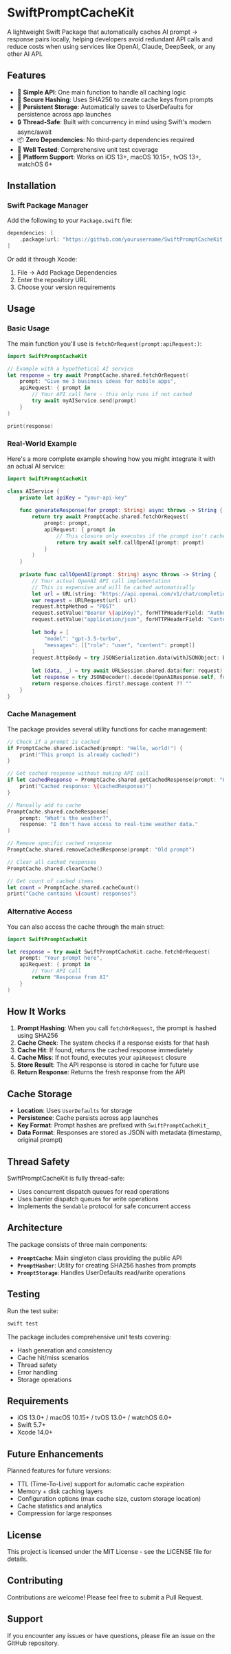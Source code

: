 # SwiftPromptCacheKit

A lightweight Swift Package that automatically caches AI prompt → response pairs locally, helping developers avoid redundant API calls and reduce costs when using services like OpenAI, Claude, DeepSeek, or any other AI API.

## Features

- 🚀 **Simple API**: One main function to handle all caching logic
- 🔐 **Secure Hashing**: Uses SHA256 to create cache keys from prompts
- 💾 **Persistent Storage**: Automatically saves to UserDefaults for persistence across app launches
- 🔒 **Thread-Safe**: Built with concurrency in mind using Swift's modern async/await
- 📦 **Zero Dependencies**: No third-party dependencies required
- 🧪 **Well Tested**: Comprehensive unit test coverage
- 🎯 **Platform Support**: Works on iOS 13+, macOS 10.15+, tvOS 13+, watchOS 6+

## Installation

### Swift Package Manager

Add the following to your `Package.swift` file:

```swift
dependencies: [
    .package(url: "https://github.com/yourusername/SwiftPromptCacheKit.git", from: "1.0.0")
]
```

Or add it through Xcode:
1. File → Add Package Dependencies
2. Enter the repository URL
3. Choose your version requirements

## Usage

### Basic Usage

The main function you'll use is `fetchOrRequest(prompt:apiRequest:)`:

```swift
import SwiftPromptCacheKit

// Example with a hypothetical AI service
let response = try await PromptCache.shared.fetchOrRequest(
    prompt: "Give me 3 business ideas for mobile apps",
    apiRequest: { prompt in
        // Your API call here - this only runs if not cached
        try await myAIService.send(prompt)
    }
)

print(response)
```

### Real-World Example

Here's a more complete example showing how you might integrate it with an actual AI service:

```swift
import SwiftPromptCacheKit

class AIService {
    private let apiKey = "your-api-key"
    
    func generateResponse(for prompt: String) async throws -> String {
        return try await PromptCache.shared.fetchOrRequest(
            prompt: prompt,
            apiRequest: { prompt in
                // This closure only executes if the prompt isn't cached
                return try await self.callOpenAI(prompt: prompt)
            }
        )
    }
    
    private func callOpenAI(prompt: String) async throws -> String {
        // Your actual OpenAI API call implementation
        // This is expensive and will be cached automatically
        let url = URL(string: "https://api.openai.com/v1/chat/completions")!
        var request = URLRequest(url: url)
        request.httpMethod = "POST"
        request.setValue("Bearer \(apiKey)", forHTTPHeaderField: "Authorization")
        request.setValue("application/json", forHTTPHeaderField: "Content-Type")
        
        let body = [
            "model": "gpt-3.5-turbo",
            "messages": [["role": "user", "content": prompt]]
        ]
        request.httpBody = try JSONSerialization.data(withJSONObject: body)
        
        let (data, _) = try await URLSession.shared.data(for: request)
        let response = try JSONDecoder().decode(OpenAIResponse.self, from: data)
        return response.choices.first?.message.content ?? ""
    }
}
```

### Cache Management

The package provides several utility functions for cache management:

```swift
// Check if a prompt is cached
if PromptCache.shared.isCached(prompt: "Hello, world!") {
    print("This prompt is already cached!")
}

// Get cached response without making API call
if let cachedResponse = PromptCache.shared.getCachedResponse(prompt: "Hello, world!") {
    print("Cached response: \(cachedResponse)")
}

// Manually add to cache
PromptCache.shared.cacheResponse(
    prompt: "What's the weather?", 
    response: "I don't have access to real-time weather data."
)

// Remove specific cached response
PromptCache.shared.removeCachedResponse(prompt: "Old prompt")

// Clear all cached responses
PromptCache.shared.clearCache()

// Get count of cached items
let count = PromptCache.shared.cacheCount()
print("Cache contains \(count) responses")
```

### Alternative Access

You can also access the cache through the main struct:

```swift
import SwiftPromptCacheKit

let response = try await SwiftPromptCacheKit.cache.fetchOrRequest(
    prompt: "Your prompt here",
    apiRequest: { prompt in
        // Your API call
        return "Response from AI"
    }
)
```

## How It Works

1. **Prompt Hashing**: When you call `fetchOrRequest`, the prompt is hashed using SHA256
2. **Cache Check**: The system checks if a response exists for that hash
3. **Cache Hit**: If found, returns the cached response immediately
4. **Cache Miss**: If not found, executes your `apiRequest` closure
5. **Store Result**: The API response is stored in cache for future use
6. **Return Response**: Returns the fresh response from the API

## Cache Storage

- **Location**: Uses `UserDefaults` for storage
- **Persistence**: Cache persists across app launches
- **Key Format**: Prompt hashes are prefixed with `SwiftPromptCacheKit_`
- **Data Format**: Responses are stored as JSON with metadata (timestamp, original prompt)

## Thread Safety

SwiftPromptCacheKit is fully thread-safe:
- Uses concurrent dispatch queues for read operations
- Uses barrier dispatch queues for write operations
- Implements the `Sendable` protocol for safe concurrent access

## Architecture

The package consists of three main components:

- **`PromptCache`**: Main singleton class providing the public API
- **`PromptHasher`**: Utility for creating SHA256 hashes from prompts
- **`PromptStorage`**: Handles UserDefaults read/write operations

## Testing

Run the test suite:

```bash
swift test
```

The package includes comprehensive unit tests covering:
- Hash generation and consistency
- Cache hit/miss scenarios
- Thread safety
- Error handling
- Storage operations

## Requirements

- iOS 13.0+ / macOS 10.15+ / tvOS 13.0+ / watchOS 6.0+
- Swift 5.7+
- Xcode 14.0+

## Future Enhancements

Planned features for future versions:
- TTL (Time-To-Live) support for automatic cache expiration
- Memory + disk caching layers
- Configuration options (max cache size, custom storage location)
- Cache statistics and analytics
- Compression for large responses

## License

This project is licensed under the MIT License - see the LICENSE file for details.

## Contributing

Contributions are welcome! Please feel free to submit a Pull Request.

## Support

If you encounter any issues or have questions, please file an issue on the GitHub repository. 